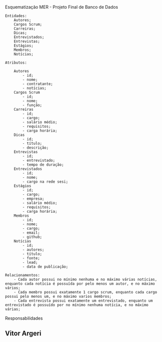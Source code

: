 Esquematização MER - Projeto Final de Banco de Dados

    Entidades:
        Autores;
        Cargos Scrum;
        Carreiras;
        Dicas;
        Entrevistados;
        Entrevistas;
        Estágios;
        Membros;
        Notícias;

    Atributos:

        Autores
            - id;
            - nome;
            - contratante;
            - notícias;
        Cargos Scrum
            - id; 
            - nome;
            - função;
        Carreiras
            - id;
            - cargo;
            - salário médio;
            - requisitos;
            - carga horária;
        Dicas
            - id;
            - título;
            - descrição;
        Entrevistas
            - id;
            - entrevistado;
            - tempo de duração;
        Entrevistados
            - id;
            - nome;
            - cargo na rede sesi;
        Estágios
            - id;
            - cargo;
            - empresa;
            - salário médio;
            - requisitos;
            - carga horária;
        Membros
            - id;
            - nome;
            - cargo;
            - email;
            - github;
        Notícias
            - id;
            - autores;
            - título;
            - fonte;
            - lead;
            - data de publicação;  

    Relacionamentos:
        - Cada autor possui no mínimo nenhuma e no máximo várias notícias, enquanto cada notícia é possuída por pelo menos um autor, e no máximo vários;
        - Cada membro possui exatamente 1 cargo scrum, enquanto cada cargo possui pelo menos um, e no máximo varios membros;
        - Cada entrevista possui exatamente um entrevistado, enquanto um entrevistado é possuído por no mínimo nenhuma notícia, e no máximo várias;

Responsabilidades 

Vitor Argeri
- 